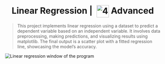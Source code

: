 <!--HEADER-->
<h1 align="center"> Linear Regression | 
 <picture>
  <source media="(prefers-color-scheme: dark)" srcset="https://cdn.simpleicons.org/42/white">
  <img alt="42" width=40 align="center" src="https://cdn.simpleicons.org/42/Black">
 </picture>
 Advanced 
  <!-- <img alt="Complete" src="https://raw.githubusercontent.com/Mqxx/GitHub-Markdown/main/blockquotes/badge/dark-theme/complete.svg"> -->
</h1>
<!--FINISH HEADER-->

<!--MINI DESCRIPTION-->
> This project implements linear regression using a dataset to predict a dependent variable based on an independent variable. It involves data preprocessing, making predictions, and visualizing results using matplotlib. The final output is a scatter plot with a fitted regression line, showcasing the model’s accuracy.

![Linear regression window of the program](https://github.com/josephcheel/42-ft_linear_regression/blob/3d766425eeec0ab12242fbbe0fae2d3a73f033af/readme/ft_linear_regression.png)
